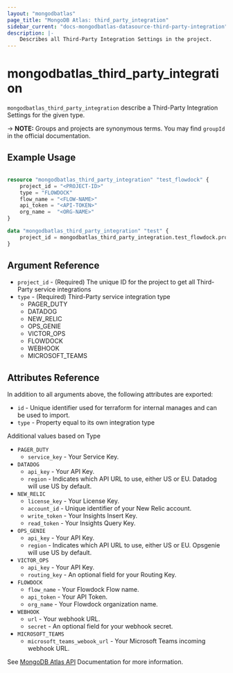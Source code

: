 ```yaml
---
layout: "mongodbatlas"
page_title: "MongoDB Atlas: third_party_integration"
sidebar_current: "docs-mongodbatlas-datasource-third-party-integration"
description: |-
    Describes all Third-Party Integration Settings in the project.
---
```


# mongodbatlas_third_party_integration

`mongodbatlas_third_party_integration` describe a Third-Party Integration Settings for the given type.

-> **NOTE:** Groups and projects are synonymous terms. You may find `groupId` in the official documentation.

## Example Usage

```terraform

resource "mongodbatlas_third_party_integration" "test_flowdock" {
	project_id = "<PROJECT-ID>"
	type = "FLOWDOCK"
	flow_name = "<FLOW-NAME>"
	api_token = "<API-TOKEN>"
	org_name =  "<ORG-NAME>"
}

data "mongodbatlas_third_party_integration" "test" {
	project_id = mongodbatlas_third_party_integration.test_flowdock.project_id
}
```

## Argument Reference

* `project_id` - (Required) The unique ID for the project to get all Third-Party service integrations
* `type`       - (Required) Third-Party service integration type
     * PAGER_DUTY
     * DATADOG
     * NEW_RELIC
     * OPS_GENIE
     * VICTOR_OPS
     * FLOWDOCK
     * WEBHOOK
     * MICROSOFT_TEAMS


## Attributes Reference

In addition to all arguments above, the following attributes are exported:

* `id` - Unique identifier used for terraform for internal manages and can be used to import.
* `type` -  Property equal to its own integration type

Additional values based on Type

* `PAGER_DUTY`
  * `service_key` - Your Service Key.
* `DATADOG`
   * `api_key` - Your API Key.
   * `region` - Indicates which API URL to use, either US or EU. Datadog will use US by default.    
* `NEW_RELIC`
   * `license_key` - Your License Key.
   * `account_id`  - Unique identifier of your New Relic account.
   * `write_token` - Your Insights Insert Key.
   * `read_token`  - Your Insights Query Key.
* `OPS_GENIE`
   * `api_key` - Your API Key.
   * `region` -  Indicates which API URL to use, either US or EU. Opsgenie will use US by default.
* `VICTOR_OPS`
   * `api_key` - 	Your API Key.
   * `routing_key` - An optional field for your Routing Key.
* `FLOWDOCK`
   * `flow_name` - Your Flowdock Flow name.
   * `api_token` - Your API Token.
   * `org_name` - Your Flowdock organization name.
* `WEBHOOK`
   * `url` - Your webhook URL.
   * `secret` - An optional field for your webhook secret.
* `MICROSOFT_TEAMS`
   * `microsoft_teams_webook_url` - Your Microsoft Teams incoming webhook URL.

See [MongoDB Atlas API](https://docs.atlas.mongodb.com/reference/api/third-party-integration-settings-get-one/) Documentation for more information.

